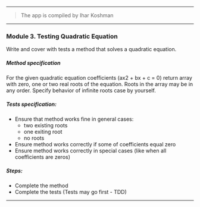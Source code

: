 -------------------
> The app is compiled by Ihar Koshman

***

### Module 3. Testing Quadratic Equation

Write and cover with tests a method that solves a quadratic equation.

##### Method specification

For the given quadratic equation coefficients (ax2 + bx + c = 0) return array with zero, one or two real roots
    of the equation. Roots in the array may be in any order. Specify behavior of infinite roots case by yourself.

##### Tests specification:

- Ensure that method works fine in general cases:
  - two existing roots
  - one exiting root
  - no roots
- Ensure method works correctly if some of coefficients equal zero
- Ensure method works correctly in special cases (like when all coefficients are zeros)

##### Steps:

- Complete the method
- Complete the tests (Tests may go first - TDD)

***
